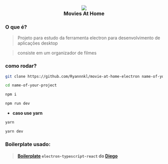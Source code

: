 <h3 align="center">
  <img src="https://img.icons8.com/cotton/128/000000/movie-beginning--v1.png"/>
  <br/>
  <b>Movies At Home</b>
</h3>

### O que é?

> Projeto para estudo da ferramenta electron para desenvolvimento de aplicações desktop

> consiste em um organizador de filmes

### como rodar?

```bash
git clone https://github.com/Ryannnkl/movie-at-home-electron name-of-your-project

cd name-of-your-project

npm i

npm run dev
```

- **caso use yarn**

```bash
yarn

yarn dev
```

### Boilerplate usado:

> #### [Boilerplate](https://github.com/diego3g/electron-typescript-react) `electron-typescript-react` do [Diego](https://github.com/diego3g)
